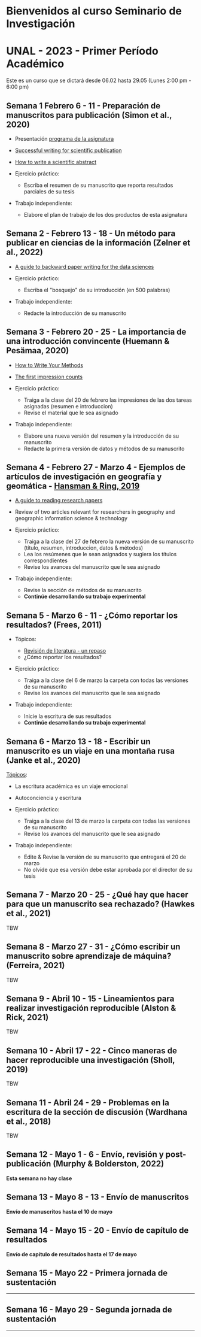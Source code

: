# Bienvenidos al curso Seminario de Investigación 
# UNAL - 2023 - Primer Período Académico 

Este es un curso que se dictará desde 06.02 hasta 29.05   (Lunes 2:00 pm - 6:00 pm)

## Semana 1  Febrero 6 - 11 - Preparación de manuscritos para publicación (Simon et al., 2020)

- Presentación  [programa de la asignatura](https://drive.google.com/file/d/1pR2yC7B50UT7M5tbgHWQC-VgY6i9HgUg/view?usp=share_link)

- [Successful writing for scientific publication](https://drive.google.com/file/d/1Lc3WxSdp8z65PSdhYEb7MeWmB47389Ex/view?usp=share_link)

- [How to write a scientific abstract](https://drive.google.com/file/d/1hdG-5uHmMPwnhSUEQ-fQA1Z6wLRmMIUb/view?usp=sharing)

- Ejercicio práctico:
  -	Escriba el resumen de su manuscrito que reporta resultados parciales de su tesis

- Trabajo independiente:
  -	Elabore el plan de trabajo de los dos productos de esta asignatura

## Semana 2 - Febrero 13 - 18 - Un método para publicar en ciencias de la información (Zelner et al., 2022)


- [A guide to backward paper writing for the data sciences](https://drive.google.com/file/d/1lffk-LpQhmy5x5neQ8WANgFiwK_4TOZG/view?usp=sharing)

- Ejercicio práctico:
  -	Escriba el "bosquejo" de su introducción (en 500 palabras)

- Trabajo independiente:
  -	Redacte la introducción de su manuscrito
 
## Semana 3 - Febrero 20 - 25 - La importancia de una introducción convincente (Huemann  & Pesämaa, 2020)

- [How to Write Your Methods](https://plos.org/resource/how-to-write-your-methods/)
- [The first impression counts](https://drive.google.com/file/d/1UUCB5sdbJoxUdEy7nK_ZBplZLV0WCvVZ/view?usp=sharing)

- Ejercicio práctico:
  - Traiga a la clase del 20 de febrero las impresiones de las dos tareas asignadas (resumen e introduccion)
  -	Revise el material que le sea asignado

- Trabajo independiente:
  - Elabore una nueva versión del resumen y la introducción de su manuscrito
  -	Redacte la primera versión de datos y métodos de su manuscrito

## Semana 4 - Febrero 27 - Marzo 4 - Ejemplos de  artículos de investigación en geografía y  geomática - [Hansman & Ring, 2019](https://pubs.geoscienceworld.org/gsa/geosphere/article/15/4/1393/570396/Workflow-From-photo-based-3-D-reconstruction-of)

- [A guide to reading research papers](https://www.scientifica.uk.com/neurowire/gradhacks-a-guide-to-reading-research-papers)
-  Review of two articles relevant for researchers in geography and geographic information science & technology

- Ejercicio práctico:
  - Traiga a la clase del 27 de febrero la nueva versión de su manuscrito (título, resumen, introduccion, datos & métodos)
  - Lea los resúmenes que le sean asignados y sugiera los títulos correspondientes
  -	Revise los avances del manuscrito que le sea asignado

- Trabajo independiente:
  -	Revise la sección de métodos de su manuscrito
  - **Continúe desarrollando su trabajo experimental**


## Semana 5 - Marzo 6 - 11 - ¿Cómo reportar los resultados?   (Frees, 2011) 

- Tópicos:
  - [Revisión de literatura - un repaso](https://www.wiley.com/en-us/network/publishing/research-publishing/writing-and-conducting-research/writing-a-literature-review-six-steps-to-get-you-from-start-to-finish)
  - ¿Cómo reportar los resultados?
  
- Ejercicio práctico:
  - Traiga a la clase del 6 de marzo la carpeta con todas las versiones de su manuscrito
  -	Revise los avances del manuscrito que le sea asignado

- Trabajo independiente:
  -	Inicie la escritura de sus  resultados
  - **Continúe desarrollando su trabajo experimental**

## Semana 6 - Marzo 13 - 18 - Escribir un manuscrito es un viaje en una montaña rusa (Janke et al., 2020)

[Tópicos](https://drive.google.com/file/d/1XzTMRdv9XOiManxBirzcKKw_kodDSgSf/view?usp=sharing):
  - La escritura académica es un viaje emocional
  - Autoconciencia y escritura
  
- Ejercicio práctico:
  - Traiga a la clase del 13 de marzo la carpeta con todas las versiones de su manuscrito
  -	Revise los avances del manuscrito que le sea asignado

- Trabajo independiente:
  - Edite & Revise la versión de su manuscrito que entregará el 20 de marzo
  - No olvide que esa versión debe estar aprobada por el director de su tesis

## Semana 7 - Marzo 20 - 25 - ¿Qué hay que hacer para que un manuscrito sea rechazado? (Hawkes et al., 2021)

TBW
 
## Semana 8 - Marzo 27 - 31 - ¿Cómo escribir un manuscrito sobre aprendizaje de máquina? (Ferreira, 2021)

TBW

## Semana 9 - Abril 10 - 15 - Lineamientos para realizar investigación reproducible (Alston & Rick, 2021)

TBW
 
## Semana 10 - Abril 17 - 22 - Cinco maneras de hacer reproducible una investigación (Sholl, 2019)

TBW

## Semana 11 - Abril 24 - 29 - Problemas en la escritura de la sección de discusión (Wardhana et al., 2018)

TBW

## Semana 12 - Mayo  1 - 6 - Envío, revisión y post-publicación (Murphy & Bolderston, 2022)

**Esta semana no hay clase**

## Semana 13 - Mayo 8 - 13 - Envío de manuscritos 

**Envío de manuscritos hasta el 10 de mayo**

## Semana 14 - Mayo 15 - 20 - Envío de capítulo de resultados

**Envío de capítulo de resultados hasta el 17 de mayo**

## Semana 15 - Mayo 22 - Primera jornada de sustentación

****

## Semana 16 - Mayo 29 - Segunda jornada de sustentación

****


  



